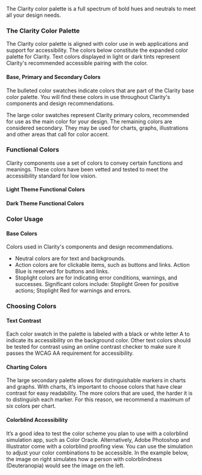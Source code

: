 The Clarity color palette is a full spectrum of bold hues and neutrals to meet all your design needs.

### The Clarity Color Palette

The Clarity color palette is aligned with color use in web applications and support for accessibility. The colors below constitute the expanded color palette for Clarity. Text colors displayed in light or dark tints represent Clarity's recommended accessible pairing with the color.

#### Base, Primary and Secondary Colors

The bulleted color swatches indicate colors that are part of the Clarity base color palette. You will find these colors in use throughout Clarity's components and design recommendations.

The large color swatches represent Clarity primary colors, recommended for use as the main color for your design. The remaining colors are considered secondary. They may be used for charts, graphs, illustrations and other areas that call for color accent.

<ClrColorsPalette></ClrColorsPalette>

### Functional Colors

Clarity components use a set of colors to convey certain functions and meanings. These colors have been vetted and tested to meet the accessibility standard for low vision.

#### Light Theme Functional Colors

<ClrColorsFunctional></ClrColorsFunctional>

#### Dark Theme Functional Colors

<ClrColorsFunctional colorMode="dark"></ClrColorsFunctional>

### Color Usage

#### Base Colors

Colors used in Clarity's components and design recommendations.

- Neutral colors are for text and backgrounds.
- Action colors are for clickable items, such as buttons and links. Action Blue is reserved for buttons and links.
- Stoplight colors are for indicating error conditions, warnings, and successes. Significant colors include: Stoplight Green for positive actions; Stoplight Red for warnings and errors.

### Choosing Colors

#### Text Contrast

Each color swatch in the palette is labeled with a black or white letter A to indicate its accessibility on the background color. Other text colors should be tested for contrast using an online contrast checker to make sure it passes the WCAG AA requirement for accessibility.

#### Charting Colors

The large secondary palette allows for distinguishable markers in charts and graphs. With charts, it’s important to choose colors that have clear contrast for easy readability. The more colors that are used, the harder it is to distinguish each marker. For this reason, we recommend a maximum of six colors per chart.

#### Colorblind Accessibility

It’s a good idea to test the color scheme you plan to use with a colorblind simulation app, such as Color Oracle. Alternatively, Adobe Photoshop and Illustrator come with a colorblind proofing view. You can use the simulation to adjust your color combinations to be accessible. In the example below, the image on right simulates how a person with colorblindness (Deuteranopia) would see the image on the left.
